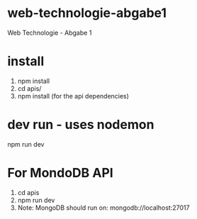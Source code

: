 # web-technologie-abgabe1
Web Technologie - Abgabe 1

# install
1. npm install
2. cd apis/
3. npm install (for the api dependencies)

# dev run - uses nodemon
npm run dev

# For MondoDB API
1. cd apis
2. npm run dev
3. Note: MongoDB should run on: mongodb://localhost:27017
